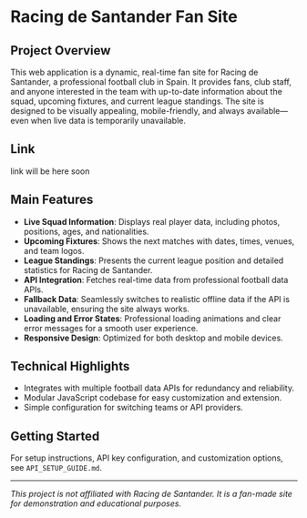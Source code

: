 # Racing de Santander Fan Site

## Project Overview

This web application is a dynamic, real-time fan site for Racing de Santander, a professional football club in Spain. It provides fans, club staff, and anyone interested in the team with up-to-date information about the squad, upcoming fixtures, and current league standings. The site is designed to be visually appealing, mobile-friendly, and always available—even when live data is temporarily unavailable.

## Link

link will be here soon

## Main Features

- **Live Squad Information**: Displays real player data, including photos, positions, ages, and nationalities.
- **Upcoming Fixtures**: Shows the next matches with dates, times, venues, and team logos.
- **League Standings**: Presents the current league position and detailed statistics for Racing de Santander.
- **API Integration**: Fetches real-time data from professional football data APIs.
- **Fallback Data**: Seamlessly switches to realistic offline data if the API is unavailable, ensuring the site always works.
- **Loading and Error States**: Professional loading animations and clear error messages for a smooth user experience.
- **Responsive Design**: Optimized for both desktop and mobile devices.

## Technical Highlights

- Integrates with multiple football data APIs for redundancy and reliability.
- Modular JavaScript codebase for easy customization and extension.
- Simple configuration for switching teams or API providers.

## Getting Started

For setup instructions, API key configuration, and customization options, see `API_SETUP_GUIDE.md`.

---

_This project is not affiliated with Racing de Santander. It is a fan-made site for demonstration and educational purposes._
